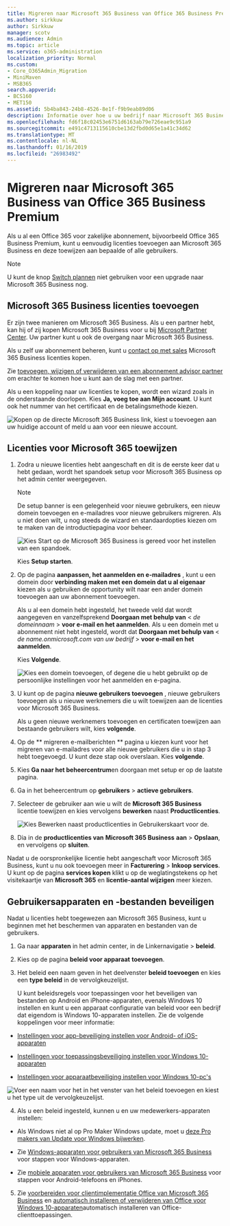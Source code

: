 ```yaml
---
title: Migreren naar Microsoft 365 Business van Office 365 Business Premium
ms.author: sirkkuw
author: Sirkkuw
manager: scotv
ms.audience: Admin
ms.topic: article
ms.service: o365-administration
localization_priority: Normal
ms.custom:
- Core_O365Admin_Migration
- MiniMaven
- MSB365
search.appverid:
- BCS160
- MET150
ms.assetid: 5b4ba843-24b8-4526-8e1f-f9b9eab89d06
description: Informatie over hoe u uw bedrijf naar Microsoft 365 Business.
ms.openlocfilehash: fd6f18c02453e6751d6163ab79e726eae9c951a9
ms.sourcegitcommit: e491c4713115610cbe13d2fbd0d65e1a41c34d62
ms.translationtype: MT
ms.contentlocale: nl-NL
ms.lasthandoff: 01/16/2019
ms.locfileid: "26983492"
---
```

# <a name="migrate-to-microsoft-365-business-from-office-365-business-premium"></a>Migreren naar Microsoft 365 Business van Office 365 Business Premium

Als u al een Office 365 voor zakelijke abonnement, bijvoorbeeld Office 365 Business Premium, kunt u eenvoudig licenties toevoegen aan Microsoft 365 Business en deze toewijzen aan bepaalde of alle gebruikers.
  
> [!NOTE]
> U kunt de knop [Switch plannen](https://support.office.com/article/73318661-8f33-478b-bcc7-fb8d69dbb22a?.aspx#switchbutton) niet gebruiken voor een upgrade naar Microsoft 365 Business nog. 
  
## <a name="add-microsoft-365-business-licenses"></a>Microsoft 365 Business licenties toevoegen

Er zijn twee manieren om Microsoft 365 Business. Als u een partner hebt, kan hij of zij kopen Microsoft 365 Business voor u bij [Microsoft Partner Center](get-microsoft-365-business.md). Uw partner kunt u ook de overgang naar Microsoft 365 Business.
  
Als u zelf uw abonnement beheren, kunt u [contact op met sales](https://www.microsoft.com/microsoft-365/business) Microsoft 365 Business licenties kopen. 
  
Zie [toevoegen, wijzigen of verwijderen van een abonnement advisor partner](https://support.office.com/article/f86e8177-936e-491e-9024-44dea2b296ff) om erachter te komen hoe u kunt aan de slag met een partner. 
  
Als u een koppeling naar uw licenties te kopen, wordt een wizard zoals in de onderstaande doorlopen. Kies **Ja, voeg toe aan Mijn account**. U kunt ook het nummer van het certificaat en de betalingsmethode kiezen.
  
![Kopen op de directe Microsoft 365 Business link, kiest u toevoegen aan uw huidige account of meld u aan voor een nieuwe account.](media/8bc54fd1-9cab-44d5-af91-c471e89aea46.png)
  
## <a name="assign-microsoft-365-licenses"></a>Licenties voor Microsoft 365 toewijzen

1. Zodra u nieuwe licenties hebt aangeschaft en dit is de eerste keer dat u hebt gedaan, wordt het spandoek setup voor Microsoft 365 Business op het admin center weergegeven.
    
    > [!NOTE]
    > De setup banner is een gelegenheid voor nieuwe gebruikers, een nieuw domein toevoegen en e-mailadres voor nieuwe gebruikers migreren. Als u niet doen wilt, u nog steeds de wizard en standaardopties kiezen om te maken van de introductiepagina voor beheer. 
  
   ![Kies Start op de Microsoft 365 Business is gereed voor het instellen van een spandoek.](media/8d3b0d97-7cca-497f-9364-4b00ad670209.png)
  
    Kies **Setup starten**.
    
2. Op de pagina **aanpassen, het aanmelden en e-mailadres** , kunt u een domein door **verbinding maken met een domein dat u al eigenaar** kiezen als u gebruiken de opportunity wilt naar een ander domein toevoegen aan uw abonnement toevoegen. 
    
    Als u al een domein hebt ingesteld, het tweede veld dat wordt aangegeven en vanzelfsprekend **Doorgaan met behulp van** \< _de domeinnaam_ \> **voor e-mail en het aanmelden**. Als u een domein met u abonnement niet hebt ingesteld, wordt dat **Doorgaan met behulp van** \< _de name.onmicrosoft.com van uw bedrijf_ \> **voor e-mail en het aanmelden**.    
    
    Kies **Volgende**.
    
    ![Kies een domein toevoegen, of degene die u hebt gebruikt op de persoonlijke instellingen voor het aanmelden en e-pagina.](media/c3f5cfb2-1189-4d2f-803b-c9feb008a7a3.png)
  
3. U kunt op de pagina **nieuwe gebruikers toevoegen** , nieuwe gebruikers toevoegen als u nieuwe werknemers die u wilt toewijzen aan de licenties voor Microsoft 365 Business. 
    
    Als u geen nieuwe werknemers toevoegen en certificaten toewijzen aan bestaande gebruikers wilt, kies **volgende**.
    
4. Op de ** migreren e-mailberichten ** pagina u kiezen kunt voor het migreren van e-mailadres voor alle nieuwe gebruikers die u in stap 3 hebt toegevoegd. U kunt deze stap ook overslaan. Kies **volgende**.
    
5. Kies **Ga naar het beheercentrum**en doorgaan met setup er op de laatste pagina.
    
6. Ga in het beheercentrum op **gebruikers** \> **actieve gebruikers**.
    
7. Selecteer de gebruiker aan wie u wilt de **Microsoft 365 Business** licentie toewijzen en kies vervolgens **bewerken** naast **Productlicenties**.
    
    ![Kies Bewerken naast productlicenties in Gebruikerskaart voor de.](media/be0fe2d8-7ff8-447c-88f6-d212ed78451c.png)
  
8. Dia in de **productlicenties van** **Microsoft 365 Business** **aan** \> **Opslaan**, en vervolgens op **sluiten**.
    
Nadat u de oorspronkelijke licentie hebt aangeschaft voor Microsoft 365 Business, kunt u nu ook toevoegen meer in **Facturering** \> **Inkoop services**. U kunt op de pagina **services kopen** klikt u op de weglatingstekens op het visitekaartje van **Microsoft 365** en **licentie-aantal wijzigen** meer kiezen. 
  
## <a name="protect-user-devices-and-files"></a>Gebruikersapparaten en -bestanden beveiligen

Nadat u licenties hebt toegewezen aan Microsoft 365 Business, kunt u beginnen met het beschermen van apparaten en bestanden van de gebruikers.
  
1. Ga naar **apparaten** in het admin center, in de Linkernavigatie \> **beleid**.
    
2. Kies op de pagina **beleid voor apparaat** **toevoegen**.
    
3. Het beleid een naam geven in het deelvenster **beleid toevoegen** en kies een **type beleid** in de vervolgkeuzelijst. 
    
    U kunt beleidsregels voor toepassingen voor het beveiligen van bestanden op Android en iPhone-apparaten, evenals Windows 10 instellen en kunt u een apparaat configuratie van beleid voor een bedrijf dat eigendom is Windows 10-apparaten instellen. Zie de volgende koppelingen voor meer informatie:
    
  - [Instellingen voor app-beveiliging instellen voor Android- of iOS-apparaten](app-protection-settings-for-android-and-ios.md)
    
  - [Instellingen voor toepassingsbeveiliging instellen voor Windows 10-apparaten](protection-settings-for-windows-10-devices.md)
    
  - [Instellingen voor apparaatbeveiliging instellen voor Windows 10-pc's](protection-settings-for-windows-10-pcs.md)
    
   ![Voer een naam voor het in het venster van het beleid toevoegen en kiest u het type uit de vervolgkeuzelijst.](media/76ef37e4-1d18-4f34-8a0f-391ab1d0ae2b.png)
  
4. Als u een beleid ingesteld, kunnen u en uw medewerkers-apparaten instellen:
    
  - Als Windows niet al op Pro Maker Windows update, moet u [deze Pro makers van Update voor Windows bijwerken](upgrade-to-windows-pro-creators-update.md).
    
  - Zie [Windows-apparaten voor gebruikers van Microsoft 365 Business](set-up-windows-devices.md) voor stappen voor Windows-apparaten. 
    
  - Zie [mobiele apparaten voor gebruikers van Microsoft 365 Business](set-up-mobile-devices.md) voor stappen voor Android-telefoons en iPhones. 
    
5. Zie [voorbereiden voor clientimplementatie Office van Microsoft 365 Business](prepare-for-office-client-deployment.md) en [automatisch installeren of verwijderen van Office voor Windows 10-apparaten](auto-install-or-uninstall-office.md)automatisch installeren van Office-clienttoepassingen.
    


